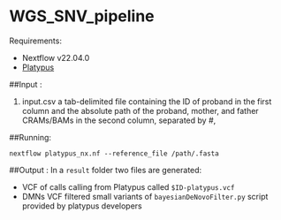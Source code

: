 # WGS_SNV_pipeline

Requirements:
- Nextflow v22.04.0
- [Platypus](https://github.com/andyrimmer/Platypus)


##Input :

1) input.csv a tab-delimited file containing the ID of proband  in the first column and the absolute path of the proband, mother, and father CRAMs/BAMs in the second column, separated by #,

##Running: 

`nextflow platypus_nx.nf --reference_file /path/.fasta `


##Output :
In a `result` folder two files are generated: 
- VCF of calls calling from Platypus called `$ID-platypus.vcf`
- DMNs VCF filtered small variants of `bayesianDeNovoFilter.py` script provided by platypus developers

